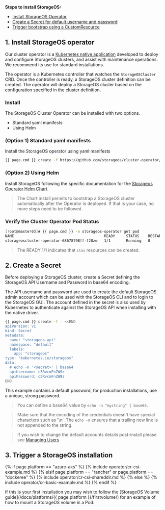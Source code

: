 

__Steps to install StorageOS:__

- [Install StorageOS Operator](#1-install-storageos-operator)
- [Create a Secret for default username and password](#2-create-a-secret)
- [Trigger bootstrap using a CustomResource](#3-trigger-a-storageos-installation)

## 1. Install StorageOS operator

Our cluster operator is a [Kubernetes native
application](https://kubernetes.io/docs/concepts/extend-kubernetes/extend-cluster/)
developed to deploy and configure StorageOS clusters, and assist with
maintenance operations. We recommend its use for standard installations. 

The operator is a Kubernetes controller that watches the `StorageOSCluster`
CRD. Once the controller is ready, a StorageOS cluster definition can be
created. The operator will deploy a StorageOS cluster based on the
configuration specified in the cluster definition.

### Install

The StorageOS Cluster Operator can be installed with two options.

* Standard yaml manifests
* Using Helm


### (Option 1) Standard yaml manifests

Install the StorageOS operator using yaml manifests

```bash
{{ page.cmd }} create -f https://github.com/storageos/cluster-operator/releases/download/{{ site.latest_operator_version }}/storageos-operator.yaml
```

### (Option 2) Using Helm

Install StorageOS following the specific documentation for the [Storageos
Operator
Helm Chart](https://github.com/storageos/charts/tree/master/stable/storageos-operator#installing-the-chart).

> The Chart install permits to bootstrap a StorageOS cluster
> automatically after the Operator is deployed. If that is your case, no more
> steps need to be followed.

### Verify the Cluster Operator Pod Status
```bash
[root@master03]# {{ page.cmd }} -n storageos-operator get pod
NAME                                         READY     STATUS    RESTARTS   AGE
storageoscluster-operator-68678798ff-f28zw   1/1       Running   0          3m
```

> The READY 1/1 indicates that `stos` resources can be created.

## 2. Create a Secret

Before deploying a StorageOS cluster, create a Secret defining the StorageOS
API Username and Password in base64 encoding. 

The API username and password are used to create the default StorageOS admin
account which can be used with the StorageOS CLI and to login to the StorageOS
GUI. The account defined in the secret is also used by Kubernetes to
authenticate against the StorageOS API when installing with the native driver.

```bash
{{ page.cmd }} create -f - <<END
apiVersion: v1
kind: Secret
metadata:
  name: "storageos-api"
  namespace: "default"
  labels:
    app: "storageos"
type: "kubernetes.io/storageos"
data:
  # echo -n '<secret>' | base64
  apiUsername: c3RvcmFnZW9z
  apiPassword: c3RvcmFnZW9z
END
```

This example contains a default password, for production installations, use a
unique, strong password.

> You can define a base64 value by `echo -n "mystring" | base64`.

> Make sure that the encoding of the credentials doesn't have special characters such as '\n'.
> The `echo -n` ensures that a trailing new line is not appended to the string.

> If you wish to change the default accounts details post-install please see [Managing
> Users](/docs/operations/users#altering-the-storageos-api-account)

## 3. Trigger a StorageOS installation

{% if page.platform == "azure-aks" %}
{% include operator/cr-csi-example.md %}
{% elsif page.platform == "rancher" or page.platform == "dockeree" %}
{% include operator/cr-csi-shareddir.md %}
{% else %}
{% include operator/cr-basic-example.md %}
{% endif %}

If this is your first installation you may wish to follow the [StorageOS
Volume guide](/docs/platforms/{{ page.platform }}/firstvolume/) for an example of how
to mount a StorageOS volume in a Pod. 
